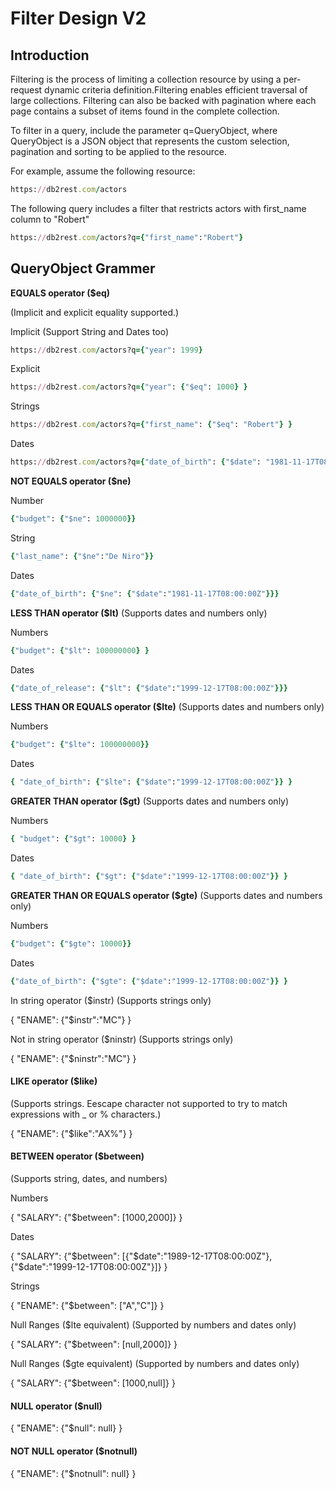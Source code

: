 # Filter Design V2


## Introduction

Filtering is the process of limiting a collection resource by using a per-request dynamic criteria definition.Filtering enables efficient traversal of large collections.
Filtering can also be backed with pagination where each page contains a subset of items found in the complete collection.

To filter in a query, include the parameter q=QueryObject, where QueryObject is a JSON object that represents the custom selection, pagination and sorting to be applied to the resource. 

For example, assume the following resource:

```ruby
https://db2rest.com/actors
```

The following query includes a filter that restricts actors with first_name column to "Robert"

```ruby
https://db2rest.com/actors?q={"first_name":"Robert"}
```

## QueryObject Grammer

**EQUALS operator ($eq)**

(Implicit and explicit equality supported.)

Implicit (Support String and Dates too)

```ruby
https://db2rest.com/actors?q={"year": 1999}
```

Explicit

```ruby
https://db2rest.com/actors?q={"year": {"$eq": 1000} }
```

Strings

```ruby
https://db2rest.com/actors?q={"first_name": {"$eq": "Robert"} }
```

Dates

```ruby
https://db2rest.com/actors?q={"date_of_birth": {"$date": "1981-11-17T08:00:00Z"} }
```


**NOT EQUALS operator ($ne)**

Number

```ruby
{"budget": {"$ne": 1000000}}
```

String

```ruby
{"last_name": {"$ne":"De Niro"}}
```

Dates

```ruby
{"date_of_birth": {"$ne": {"$date":"1981-11-17T08:00:00Z"}}}
```


**LESS THAN operator ($lt)**
(Supports dates and numbers only)

Numbers

```ruby
{"budget": {"$lt": 100000000} }
```

Dates

```ruby
{"date_of_release": {"$lt": {"$date":"1999-12-17T08:00:00Z"}}}
```

**LESS THAN OR EQUALS operator ($lte)**
(Supports dates and numbers only)

Numbers

```ruby
{"budget": {"$lte": 100000000}}
```

Dates

```ruby
{ "date_of_birth": {"$lte": {"$date":"1999-12-17T08:00:00Z"}} }
```

**GREATER THAN operator ($gt)**
(Supports dates and numbers only)

Numbers

```ruby
{ "budget": {"$gt": 10000} }
```

Dates

```ruby
{ "date_of_birth": {"$gt": {"$date":"1999-12-17T08:00:00Z"}} }
```

**GREATER THAN OR EQUALS operator ($gte)**
(Supports dates and numbers only)

Numbers

```ruby
{"budget": {"$gte": 10000}}
```

Dates

```ruby
{"date_of_birth": {"$gte": {"$date":"1999-12-17T08:00:00Z"}} }
```

In string operator ($instr)
(Supports strings only)

{
"ENAME": {"$instr":"MC"}
}


Not in string operator ($ninstr)
(Supports strings only)

{
"ENAME": {"$ninstr":"MC"}
}



#### LIKE operator ($like)
(Supports strings. Eescape character not supported to try to match expressions with _ or % characters.)

{
"ENAME": {"$like":"AX%"}
}


#### BETWEEN operator ($between)
(Supports string, dates, and numbers)

Numbers

{
"SALARY": {"$between": [1000,2000]}
}

Dates

{
"SALARY": {"$between": [{"$date":"1989-12-17T08:00:00Z"},{"$date":"1999-12-17T08:00:00Z"}]}
}

Strings

{
"ENAME": {"$between": ["A","C"]}
}

Null Ranges ($lte equivalent)
(Supported by numbers and dates only)

{
"SALARY": {"$between": [null,2000]}
}

Null Ranges ($gte equivalent)
(Supported by numbers and dates only)

{
"SALARY": {"$between": [1000,null]}
}


#### NULL operator ($null)

{
"ENAME": {"$null": null}
}

#### NOT NULL operator ($notnull)

{
"ENAME": {"$notnull": null}
}
 
